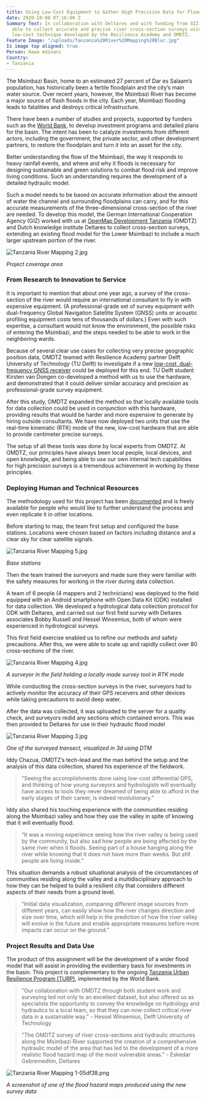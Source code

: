 ```yaml
---
title: Using Low-Cost Equipment to Gather High Precision Data for Flood Modeling
date: 2020-10-08 07:16:00 Z
Summary Text: In collaboration with Deltares and with funding from GIZ, OMDTZ was
  able to collect accurate and precise river cross-section surveys using an innovative,
  low-cost technique developed by the Resilience Academy and OMDTZ.
Feature Image: "/uploads/Tanzania%20River%20Mapping%20Blur.jpg"
Is image top aligned: true
Person: Hawa Adinani
Country:
- Tanzania
---
```


The Msimbazi Basin, home to an estimated 27 percent of Dar es Salaam’s population, has historically been a fertile floodplain and the city’s main water source. Over recent years, however, the Msimbazi River has become a major source of flash floods in the city. Each year, Msimbazi flooding leads to fatalities and destroys critical infrastructure.

There have been a number of studies and projects, supported by funders such as the [World Bank](https://www.worldbank.org/en/news/feature/2019/08/12/transforming-tanzanias-msimbazi-river-from-a-liability-into-an-opportunity), to develop investment programs and detailed plans for the basin. The intent has been to catalyze investments from different actors, including the government, the private sector, and other development partners, to restore the floodplain and turn it into an asset for the city.

Better understanding the flow of the Msimbazi, the way it responds to heavy rainfall events, and where and why it floods is necessary for designing sustainable and green solutions to combat flood risk and improve living conditions. Such an understanding requires the development of a detailed hydraulic model. 

Such a model needs to be based on accurate information about the amount of water the channel and surrounding floodplains can carry, and for this accurate measurements of the three-dimensional cross-section of the river are needed. To develop this model, the German International Cooperation Agency (GIZ) worked with us at [OpenMap Development Tanzania](https://www.omdtz.or.tz/) (OMDTZ) and Dutch knowledge institute Deltares to collect cross-section surveys, extending an existing flood model for the Lower Msimbazi to include a much larger upstream portion of the river.

![Tanzania River Mapping 2.jpg](/uploads/Tanzania%20River%20Mapping%202.jpg)

*Project coverage area*

### From Research to Innovation to Service

It is important to mention that about one year ago, a survey of the cross-section of the river would require an international consultant to fly in with expensive equipment. (A professional-grade set of survey equipment with dual-frequency Global Navigation Satellite System (GNSS) units or acoustic profiling equipment costs tens of thousands of dollars.) Even with such expertise, a consultant would not know the environment, the possible risks of entering the Msimbazi, and the steps needed to be able to work in the neighboring wards. 

Because of several clear use cases for collecting very precise geographic position data, OMDTZ teamed with Resilience Academy partner Delft University of Technology (TU Delft) to investigate if a new [low-cost, dual-frequency GNSS receiver](https://www.ardusimple.com/) could be deployed for this end. TU Delft student Kirsten van Dongen co-developed a method with us to use the hardware, and demonstrated that it could deliver similar accuracy and precision as professional-grade survey equipment.

After this study, OMDTZ expanded the method so that locally available tools for data collection could be used in conjunction with this hardware,  providing results that would be harder and more expensive to generate by hiring outside consultants. We have now deployed two units that use the real-time kinematic (RTK) mode of the new, low-cost hardware that are able to provide centimeter precise surveys. 

The setup of all these tools was done by local experts from OMDTZ. At OMDTZ, our principles have always been local people, local devices, and open knowledge, and being able to use our own internal tech capabilities for high precision surveys is a tremendous achievement in working by these principles. 

### Deploying Human and Technical Resources

The methodology used for this project has been [documented](https://docs.google.com/document/d/1_V6MMBcw1vWO5Tii6iJc2-OBinir_9No53jeOaE7ReQ/edit) and is freely available for people who would like to further understand the process and even replicate it in other locations.

Before starting to map, the team first setup and configured the base stations. Locations were chosen based on factors including distance and a clear sky for clear satellite signals.

![Tanzania River Mapping 5.jpg](/uploads/Tanzania%20River%20Mapping%205.jpg)

*Base stations*

Then the team trained the surveyors and made sure they were familiar with the safety measures for working in the river during data collection. 

A team of 6 people (4 mappers and 2 technicians) was deployed to the field equipped with an Android smartphone with Open Data Kit (ODK) installed for data collection. We developed a hydrological data collection protocol for ODK with Deltares, and carried out our first field survey with Deltares associates Bobby Russell and Hessel Winsemius, both of whom were experienced in hydrological surveys. 

This first field exercise enabled us to refine our methods and safety precautions. After this, we were able to scale up and rapidly collect over 80 cross-sections of the river.

![Tanzania River Mapping 4.jpg](/uploads/Tanzania%20River%20Mapping%204.jpg)

*A surveyor in the field holding a locally made survey tool in RTK mode*

While conducting the cross-section surveys in the river, surveyors had to actively monitor the accuracy of their GPS receivers and other devices while taking precautions to avoid deep water.

After the data was collected, it was uploaded to the server for a quality check, and surveyors redid any sections which contained errors. This was then provided to Deltares for use in their hydraulic flood model  

![Tanzania River Mapping 3.jpg](/uploads/Tanzania%20River%20Mapping%203.jpg)

*One of the surveyed transect, visualized in 3d using DTM*

Iddy Chazua, OMDTZ’s tech-lead and the man behind the setup and the analysis of this data collection, shared his experience of the fieldwork. 

> “Seeing the accomplishments done using low-cost differential GPS, and thinking of how young surveyors and hydrologists will eventually have access to tools they never dreamed of being able to afford in the early stages of their career, is indeed revolutionary.”

Iddy also shared his touching experience with the communities residing along the Msimbazi valley and how they use the valley in spite of knowing that it will eventually flood.

> “It was a moving experience seeing how the river valley is being used by the community, but also sad how people are being affected by the same river when it floods. Seeing part of a house hanging along the river while knowing that it does not have more than weeks. But still people are living inside.”

This situation demands a robust situational analysis of the circumstances of communities residing along the valley and a multidisciplinary approach to how they can be helped to build a resilient city that considers different aspects of their needs from a ground level. 

> “Initial data visualization, comparing different image sources from different years, can easily show how the river changes direction and size over time, which will help in the prediction of how the river valley will evolve in the future and enable appropriate measures before more impacts can occur on the ground.”


### Project Results and Data Use

The product of this assignment will be the development of a wider flood model that will assist in providing the evidentiary basis for investments in the basin. This project is complementary to the ongoing [Tanzania Urban Resilience Program (TURP)](http://www.worldbank.org/en/programs/tanzania-urban-resilience-program), implemented by the World Bank.

> “Our collaboration with OMDTZ through both student work and surveying led not only to an excellent dataset, but also offered us as specialists the opportunity to convey the knowledge on hydrology and hydraulics to a local team, so that they can now collect critical river data in a sustainable way.”  - Hessel Winsemius, Delft University of Technology

> "The OMDTZ survey of river cross-sections and hydraulic structures along the Msimbazi River supported the creation of a comprehensive hydraulic model of the area that has led to the development of a more realistic flood hazard map of the most vulnerable areas." - Eskedar Gebremedhin, Deltares

![Tanzania River Mapping 1-05df38.png](/uploads/Tanzania%20River%20Mapping%201-05df38.png)

*A screenshot of one of the flood hazard maps produced using the new survey data*
